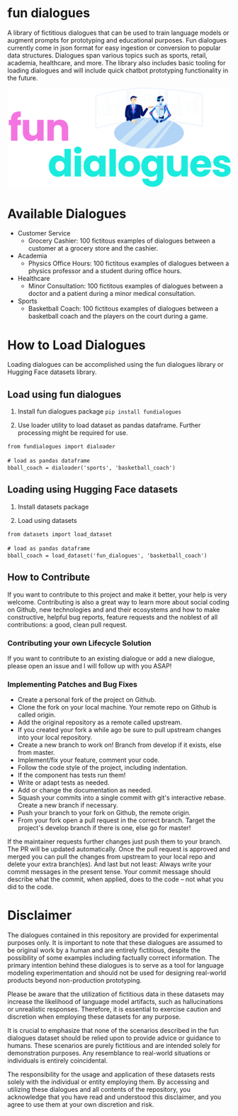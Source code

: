 # fun dialogues
A library of fictitious dialogues that can be used to train language models or augment prompts for prototyping and educational purposes. Fun dialogues currently come in json format for easy ingestion or conversion to popular data structures. Dialogues span various topics such as sports, retail, academia, healthcare, and more. The library also includes basic tooling for loading dialogues and will include quick chatbot prototyping functionality in the future.

![logo](./assets/fun_dialogues.png)

# Available Dialogues
- Customer Service
  - Grocery Cashier: 100 fictitous examples of dialogues between a customer at a grocery store and the cashier.
- Academia
  - Physics Office Hours: 100 fictitous examples of dialogues between a physics professor and a student during office hours. 
- Healthcare
  - Minor Consultation: 100 fictitous examples of dialogues between a doctor and a patient during a minor medical consultation.
- Sports
  - Basketball Coach: 100 fictitous examples of dialogues between a basketball coach and the players on the court during a game.
 
# How to Load Dialogues
Loading dialogues can be accomplished using the fun dialogues library or Hugging Face datasets library. 

## Load using fun dialogues

1. Install fun dialogues package
`pip install fundialogues`

2. Use loader utility to load dataset as pandas dataframe. Further processing might be required for use.
```
from fundialogues import dialoader

# load as pandas dataframe
bball_coach = dialoader('sports', 'basketball_coach')
```

## Loading using Hugging Face datasets

1. Install datasets package

2. Load using datasets
```
from datasets import load_dataset

# load as pandas dataframe
bball_coach = load_dataset('fun_dialogues', 'basketball_coach')
```

## How to Contribute
If you want to contribute to this project and make it better, your help is very welcome. Contributing is also a great way to learn more about social coding on Github, new technologies and and their ecosystems and how to make constructive, helpful bug reports, feature requests and the noblest of all contributions: a good, clean pull request.

### Contributing your own Lifecycle Solution
If you want to contribute to an existing dialogue or add a new dialogue, please open an issue and I will follow up with you ASAP!

### Implementing Patches and Bug Fixes

- Create a personal fork of the project on Github.
- Clone the fork on your local machine. Your remote repo on Github is called origin.
- Add the original repository as a remote called upstream.
- If you created your fork a while ago be sure to pull upstream changes into your local repository.
- Create a new branch to work on! Branch from develop if it exists, else from master.
- Implement/fix your feature, comment your code.
- Follow the code style of the project, including indentation.
- If the component has tests run them!
- Write or adapt tests as needed.
- Add or change the documentation as needed.
- Squash your commits into a single commit with git's interactive rebase. Create a new branch if necessary.
- Push your branch to your fork on Github, the remote origin.
- From your fork open a pull request in the correct branch. Target the project's develop branch if there is one, else go for master!

If the maintainer requests further changes just push them to your branch. The PR will be updated automatically.
Once the pull request is approved and merged you can pull the changes from upstream to your local repo and delete your extra branch(es).
And last but not least: Always write your commit messages in the present tense. Your commit message should describe what the commit, when applied, does to the code – not what you did to the code.

# Disclaimer

The dialogues contained in this repository are provided for experimental purposes only. It is important to note that these dialogues are assumed to be original work by a human and are entirely fictitious, despite the possibility of some examples including factually correct information. The primary intention behind these dialogues is to serve as a tool for language modeling experimentation and should not be used for designing real-world products beyond non-production prototyping.

Please be aware that the utilization of fictitious data in these datasets may increase the likelihood of language model artifacts, such as hallucinations or unrealistic responses. Therefore, it is essential to exercise caution and discretion when employing these datasets for any purpose.

It is crucial to emphasize that none of the scenarios described in the fun dialogues dataset should be relied upon to provide advice or guidance to humans. These scenarios are purely fictitious and are intended solely for demonstration purposes. Any resemblance to real-world situations or individuals is entirely coincidental.

The responsibility for the usage and application of these datasets rests solely with the individual or entity employing them. By accessing and utilizing these dialogues and all contents of the repository, you acknowledge that you have read and understood this disclaimer, and you agree to use them at your own discretion and risk.
